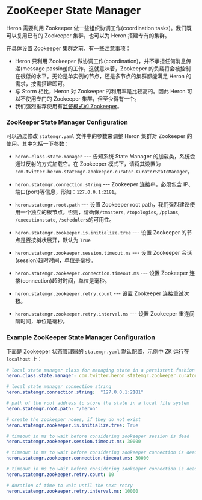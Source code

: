 # ZooKeeper State Manager

Heron 需要利用 Zookeeper 做一些组织协调工作(coordination tasks)。我们既可以复用已有的 Zookeeper 集群，也可以为 Heron 搭建专有的集群。

在具体设置 Zookeeper 集群之前，有一些注意事项：

* Heron 只利用 Zookeeper 做协调工作(coordination)，并不承担任何消息传递(message passing)的工作。这就意味着，Zookeeper 的负载将会被控制在很低的水平。无论是单实例的节点，还是多节点的集群都能满足 Heron 的需求，按需搭建即可。
* 与 Storm 相比，Heron 对 Zookeeper 的利用率是比较高的。因此 Heron 可以不使用专门的 Zookeeper 集群，但至少得有一个。
* 我们强烈推荐使用有[监督模式的 Zookeeper](http://zookeeper.apache.org/doc/r3.3.3/zookeeperAdmin.html#sc_supervision)。

### ZooKeeper State Manager Configuration

可以通过修改 `statemgr.yaml` 文件中的参数来调整 Heron 集群对 Zookeeper 的使用。其中包括一下参数：

* `heron.class.state.manager` --- 告知系统 State Manager 的加载类，系统会通过反射的方式加载它。在 Zookeeper 模式下，请将其设置为 `com.twitter.heron.statemgr.zookeeper.curator.CuratorStateManager`。

* `heron.statemgr.connection.string` --- Zookeeper 连接串，必须包含 IP、端口(port)等信息，形如：`127.0.0.1:2181`。

* `heron.statemgr.root.path` --- 设置 Zookeeper root path，我们强烈建议使用一个独立的根节点。否则，请确保`/tmasters`, `/topologies`, `/pplans`, `/executionstate`, `/schedulers`的可用性。

* `heron.statemgr.zookeeper.is.initialize.tree` --- 设置 Zookeeper 的节点是否按树状展开，默认为 `True`

* `heron.statemgr.zookeeper.session.timeout.ms` --- 设置 Zookeeper 会话(session)超时时间，单位是毫秒。

* `heron.statemgr.zookeeper.connection.timeout.ms` --- 设置 Zookeeper 连接(connection)超时时间，单位是毫秒。

* `heron.statemgr.zookeeper.retry.count` --- 设置 Zookeeper 连接重试次数。

* `heron.statemgr.zookeeper.retry.interval.ms` --- 设置 Zookeeper 重连间隔时间，单位是毫秒。

### Example ZooKeeper State Manager Configuration

下面是 Zookeeper 状态管理器的 `statemgr.yaml` 默认配置，示例中 ZK 运行在 `localhost` 上：

```yaml
# local state manager class for managing state in a persistent fashion
heron.class.state.manager: com.twitter.heron.statemgr.zookeeper.curator.CuratorStateManager

# local state manager connection string
heron.statemgr.connection.string:  "127.0.0.1:2181"

# path of the root address to store the state in a local file system
heron.statemgr.root.path: "/heron"

# create the zookeeper nodes, if they do not exist
heron.statemgr.zookeeper.is.initialize.tree: True

# timeout in ms to wait before considering zookeeper session is dead
heron.statemgr.zookeeper.session.timeout.ms: 30000

# timeout in ms to wait before considering zookeeper connection is dead
heron.statemgr.zookeeper.connection.timeout.ms: 30000

# timeout in ms to wait before considering zookeeper connection is dead
heron.statemgr.zookeeper.retry.count: 10

# duration of time to wait until the next retry
heron.statemgr.zookeeper.retry.interval.ms: 10000
```
